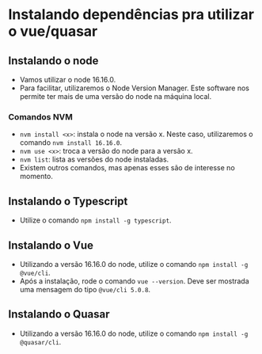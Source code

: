 # Instalando dependências pra utilizar o vue/quasar

## Instalando o node 

- Vamos utilizar o node 16.16.0. 
- Para facilitar, utilizaremos o <a target="_blank" yhref="https://github.com/nvm-sh/nvm#installing-and-updating">Node Version Manager</a>. Este software nos permite ter mais de uma versão do node na máquina local.

### Comandos NVM

- `nvm install <x>`: instala o node na versão x. Neste caso, utilizaremos o comando `nvm install 16.16.0`.
- `nvm use <x>`: troca a versão do node para a versão x.
- `nvm list`: lista as versões do node instaladas.
- Existem outros comandos, mas apenas esses são de interesse no momento.



## Instalando o Typescript

* Utilize o comando `npm install -g typescript`.



## Instalando o Vue

- Utilizando a versão 16.16.0 do node, utilize o comando `npm install -g @vue/cli`.
- Após a instalação, rode o comando `vue --version`. Deve ser mostrada uma mensagem do tipo `@vue/cli 5.0.8`.

## Instalando o Quasar

* Utilizando a versão 16.16.0 do node, utilize o comando `npm install -g @quasar/cli`.

